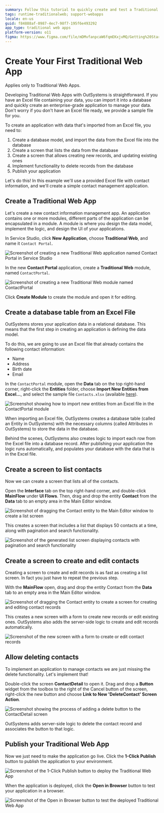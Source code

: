 ```yaml
---
summary: Follow this tutorial to quickly create and test a Traditional Web App example to manage contacts.
tags: runtime-traditionalweb; support-webapps
locale: en-us
guid: f84888af-0987-4ec7-98f7-195f6e493292
app_type: traditional web apps
platform-version: o11
figma: https://www.figma.com/file/mDMvfanpcaW6fqmEKxjvMQ/Getting%20Started?node-id=67:35
---
```


# Create Your First Traditional Web App

<div class="info" markdown="1">

Applies only to Traditional Web Apps.

</div>

Developing Traditional Web Apps with OutSystems is straightforward. If you have an Excel file containing your data, you can import it into a database and quickly create an enterprise-grade application to manage your data. Don't worry if you don't have an Excel file ready, we provide a sample file for you.

To create an application with data that's imported from an Excel file, you need to:

1. Create a database model, and import the data from the Excel file into the database
2. Create a screen that lists the data from the database
3. Create a screen that allows creating new records, and updating existing ones
4. Implement functionality to delete records from the database
5. Publish your application

Let's do this! In this example we'll use a provided Excel file with contact information, and we'll create a simple contact management application.

## Create a Traditional Web App

Let's create a new contact information management app. An application contains one or more modules, different parts of the application can be encapsulated in a module. A module is where you design the data model, implement the logic, and design the UI of your applications.

In Service Studio, click **New Application**, choose **Traditional Web**, and name it `Contact Portal`.

![Screenshot of creating a new Traditional Web application named Contact Portal in Service Studio](images/create-web-01.png "New Application Creation")

In the new **Contact Portal** application, create a **Traditional Web** module, named `ContactPortal`.

![Screenshot of creating a new Traditional Web module named ContactPortal](images/create-web-02.png "New Module Creation")

Click **Create Module** to create the module and open it for editing.

## Create a database table from an Excel File

OutSystems stores your application data in a relational database. This means that the first step in creating an application is defining the data model.

To do this, we are going to use an Excel file that already contains the following contact information:

* Name
* Address
* Birth date
* Email

In the `ContactPortal` module, open the **Data** tab on the top right-hand corner, right-click the **Entities** folder, choose **Import New Entities from Excel...**, and select the sample file `Contacts.xlsx` (available [here](resources/Contacts.xlsx)).

![Screenshot showing how to import new entities from an Excel file in the ContactPortal module](images/create-web-03.png "Import Entities from Excel")

When importing an Excel file, OutSystems creates a database table (called an Entity in OutSystems) with the necessary columns (called Attributes in OutSystems) to store the data in the database.

Behind the scenes, OutSystems also creates logic to import each row from the Excel file into a database record. After publishing your application the logic runs automatically, and populates your database with the data that is in the Excel file.

## Create a screen to list contacts

Now we can create a screen that lists all of the contacts.

Open the **Interface** tab on the top right-hand corner, and double-click **MainFlow** under **UI Flows**. Then, drag and drop the entity **Contact** from the **Data** tab to an empty area in the Main Editor window.

![Screenshot of dragging the Contact entity to the Main Editor window to create a list screen](images/create-web-04.png "Create List Screen")

This creates a screen that includes a list that displays 50 contacts at a time, along with pagination and search functionality.

![Screenshot of the generated list screen displaying contacts with pagination and search functionality](images/create-web-05.png "Contacts List Screen")

## Create a screen to create and edit contacts

Creating a screen to create and edit records is as fast as creating a list screen. In fact you just have to repeat the previous step.

With the **MainFlow** open, drag and drop the entity Contact from the **Data** tab to an empty area in the Main Editor window.

![Screenshot of dragging the Contact entity to create a screen for creating and editing contact records](images/create-web-06.png "Create Record Screen")

This creates a new screen with a form to create new records or edit existing ones. OutSystems also adds the server-side logic to create and edit records automatically.

![Screenshot of the new screen with a form to create or edit contact records](images/create-web-07.png "Contact Record Form")

## Allow deleting contacts

To implement an application to manage contacts we are just missing the delete functionality. Let's implement that!

Double-click the screen **ContactDetail** to open it. Drag and drop a **Button** widget from the toolbox to the right of the Cancel button of the screen, right-click the new button and choose **Link to New 'DeleteContact' Screen Action**.

![Screenshot showing the process of adding a delete button to the ContactDetail screen](images/create-web-09.png "Add Delete Functionality")

OutSystems adds server-side logic to delete the contact record and associates the button to that logic.

## Publish your Traditional Web App

Now we just need to make the application go live. Click the **1-Click Publish** button to publish the application to your environment.

![Screenshot of the 1-Click Publish button to deploy the Traditional Web App](images/create-web-10.png "Publish Application")

When the application is deployed, click the **Open in Browser** button to test your application in a browser.

![Screenshot of the Open in Browser button to test the deployed Traditional Web App](images/create-web-11.png "Test Application in Browser")

